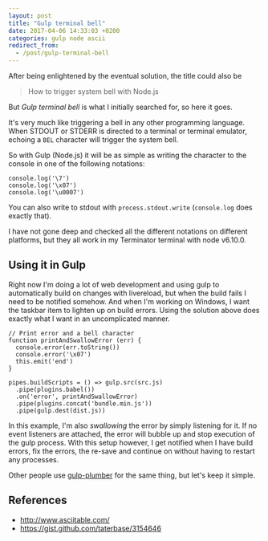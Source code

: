 ```yaml
---
layout: post
title: "Gulp terminal bell"
date: 2017-04-06 14:33:03 +0200
categories: gulp node ascii
redirect_from:
  - /post/gulp-terminal-bell
---
```


After being enlightened by the eventual solution, the title could also be

> How to trigger system bell with Node.js

But *Gulp terminal bell* is what I initially searched for, so here it goes.

It's very much like triggering a bell in any other programming language. When STDOUT or STDERR is directed to a terminal or terminal emulator, echoing a `BEL` character will trigger the system bell.

So with Gulp (Node.js) it will be as simple as writing the character to the console in one of the following notations:

    console.log('\7')
    console.log('\x07')
    console.log('\u0007')

You can also write to stdout with `process.stdout.write` (`console.log` does exactly that).

I have not gone deep and checked all the different notations on different platforms, but they all work in my Terminator terminal with node v6.10.0.

## Using it in Gulp

Right now I'm doing a lot of web development and using gulp to automatically build on changes with livereload, but when the build fails I need to be notified somehow. And when I'm working on Windows, I want the taskbar item to lighten up on build errors. Using the solution above does exactly what I want in an uncomplicated manner.

    // Print error and a bell character
    function printAndSwallowError (err) {
      console.error(err.toString())
      console.error('\x07')
      this.emit('end')
    }

    pipes.buildScripts = () => gulp.src(src.js)
      .pipe(plugins.babel())
      .on('error', printAndSwallowError)
      .pipe(plugins.concat('bundle.min.js'))
      .pipe(gulp.dest(dist.js))

In this example, I'm also *swallowing* the error by simply listening for it. If no event listeners are attached, the error will bubble up and stop execution of the gulp process. With this setup however, I get notified when I have build errors, fix the errors, the re-save and continue on without having to restart any processes.

Other people use [gulp-plumber](https://github.com/floatdrop/gulp-plumber) for the same thing, but let's keep it simple. 

## References
- <http://www.asciitable.com/>
- <https://gist.github.com/taterbase/3154646>